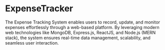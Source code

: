 # ExpenseTracker
The Expense Tracking System  enables users to record, update, and monitor expenses effortlessly through a web-based platform. By leveraging modern web technologies like MongoDB, Express.js, ReactJS, and Node.js (MERN stack), the system ensures real-time data management, scalability, and seamless user interaction.
